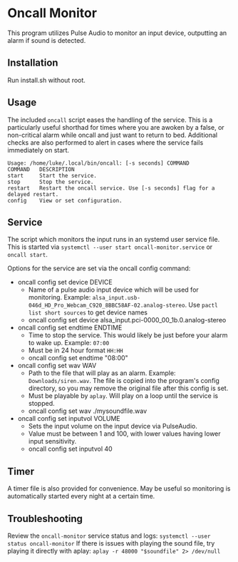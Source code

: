 # Oncall Monitor
This program utilizes Pulse Audio to monitor an input device, outputting an alarm if sound is detected.

## Installation
Run install.sh without root.

## Usage
The included `oncall` script eases the handling of the service. This is a particularly useful shorthad for times where you are awoken by a false,
or non-critical alarm while oncall and just want to return to bed. Additional checks are also performed to alert in cases where the service fails
immediately on start.

    Usage: /home/luke/.local/bin/oncall: [-s seconds] COMMAND
    COMMAND   DESCRIPTION
    start     Start the service.
    stop      Stop the service.
    restart   Restart the oncall service. Use [-s seconds] flag for a delayed restart.
    config    View or set configuration.
 
## Service
The script which monitors the input runs in an systemd user service file. This is started via `systemctl --user start oncall-monitor.service` or `oncall start`.

Options for the service are set via the oncall config command:

* oncall config set device DEVICE
    * Name of a pulse audio input device which will be used for monitoring. Example: `alsa_input.usb-046d_HD_Pro_Webcam_C920_8BBC58AF-02.analog-stereo`. Use `pactl list short sources` to get device names
    * oncall config set device alsa_input.pci-0000_00_1b.0.analog-stereo
* oncall config set endtime ENDTIME
    * Time to stop the service. This would likely be just before your alarm to wake up. Example: `07:00`
    * Must be in 24 hour format `HH:HH`
    * oncall config set endtime "08:00"
* oncall config set wav WAV
    * Path to the file that will play as an alarm. Example: `Downloads/siren.wav`. The file is copied into the program's config directory, so you may remove the original file after this config is set.
    * Must be playable by `aplay`. Will play on a loop until the service is stopped.
    * oncall config set wav ./mysoundfile.wav
* oncall config set inputvol VOLUME
    * Sets the input volume on the input device via PulseAudio.
    * Value must be between 1 and 100, with lower values having lower input sensitivity.
    * oncall config set inputvol 40

## Timer
A timer file is also provided for convenience. May be useful so monitoring is automatically started every night at a certain time.

## Troubleshooting
Review the `oncall-monitor` service status and logs: `systemctl --user status oncall-monitor`
If there is issues with playing the sound file, try playing it directly with aplay: `aplay -r 48000 "$soundfile" 2> /dev/null` 
